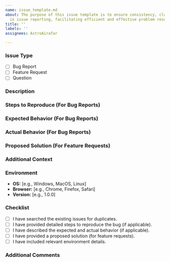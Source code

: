 ```yaml
---
name: issue_template.md
about: The purpose of this issue template is to ensure consistency, clarity, and completeness
  in issue reporting, facilitating efficient and effective problem resolution.
title: ''
labels: ''
assignees: AstroAirafar

---
```


<!--
  Thank you for taking the time to report an issue!
  Please fill out the sections below to help us address your problem effectively.
-->

### Issue Type

- [ ] Bug Report
- [ ] Feature Request
- [ ] Question

### Description

<!-- A clear and concise description of what the issue is about. -->

### Steps to Reproduce (For Bug Reports)
<!--
1. Go to the [specific page or feature]:
   - Describe the initial action, such as navigating to a specific page or using a particular feature.

2. Perform [specific action]:
   - Detail the exact actions taken, such as clicking a button, entering data, or executing a command.

3. Observe the [specific issue]:
   - Explain the outcome that indicates the presence of the bug, such as an error message, unexpected behavior, or system crash.
-->

### Expected Behavior (For Bug Reports)

<!-- Describe what you expected to happen. -->

### Actual Behavior (For Bug Reports)

<!-- Describe what actually happened. -->

### Proposed Solution (For Feature Requests)

<!-- Describe the solution you'd like to see. -->

### Additional Context

<!-- Add any other context or screenshots about the issue here. -->

### Environment

<!-- Include any relevant details about your environment. -->

- **OS:** [e.g., Windows, MacOS, Linux]
- **Browser:** [e.g., Chrome, Firefox, Safari]
- **Version:** [e.g., 1.0.0]

### Checklist

- [ ] I have searched the existing issues for duplicates.
- [ ] I have provided detailed steps to reproduce the bug (if applicable).
- [ ] I have described the expected and actual behavior (if applicable).
- [ ] I have provided a proposed solution (for feature requests).
- [ ] I have included relevant environment details.

### Additional Comments

<!-- Any other comments or information you want to provide. -->
